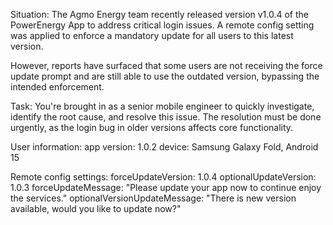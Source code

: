 Situation:
The Agmo Energy team recently released version v1.0.4 of the PowerEnergy App to address critical login issues. A remote config setting was applied to enforce a mandatory update for all users to this latest version.

However, reports have surfaced that some users are not receiving the force update prompt and are still able to use the outdated version, bypassing the intended enforcement.

Task:
You're brought in as a senior mobile engineer to quickly investigate, identify the root cause, and resolve this issue. The resolution must be done urgently, as the login bug in older versions affects core functionality.

User information:
app version: 1.0.2
device: Samsung Galaxy Fold, Android 15

Remote config settings:
forceUpdateVersion: 1.0.4
optionalUpdateVersion: 1.0.3
forceUpdateMessage: "Please update your app now to continue enjoy the services."
optionalVersionUpdateMessage: "There is new version available, would you like to update now?"
